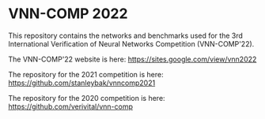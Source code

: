 # VNN-COMP 2022

This repository contains the networks and benchmarks used for the 3rd International Verification of Neural Networks Competition (VNN-COMP'22).

The VNN-COMP'22 website is here: https://sites.google.com/view/vnn2022

The repository for the 2021 competition is here: https://github.com/stanleybak/vnncomp2021

The repository for the 2020 competition is here: https://github.com/verivital/vnn-comp
